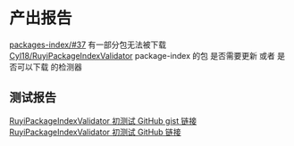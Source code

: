 # 产出报告

[packages-index/#37](https://github.com/ruyisdk/packages-index/issues/37) 有一部分包无法被下载  
[Cyl18/RuyiPackageIndexValidator](https://github.com/Cyl18/RuyiPackageIndexValidator) package-index 的包 是否需要更新 或者 是否可以下载 的检测器

## 测试报告

[RuyiPackageIndexValidator 初测试 GitHub gist 链接](https://gist.github.com/Cyl18-Bot/b343dd45948c3364fd4358366cc4ceaf)
[RuyiPackageIndexValidator 初测试 GitHub 链接](test-reports/package-index-test-report-1.md)
